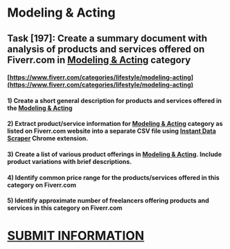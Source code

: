 # Modeling & Acting
## Task [197]: Create a summary document with analysis of products and services offered on Fiverr.com in [Modeling & Acting](https://www.fiverr.com/categories/lifestyle/modeling-acting) category
#### [https://www.fiverr.com/categories/lifestyle/modeling-acting](https://www.fiverr.com/categories/lifestyle/modeling-acting)
#### 1) Create a short general description for products and services offered in the [Modeling & Acting](https://www.fiverr.com/categories/lifestyle/modeling-acting)
#### 2) Extract product/service information for [Modeling & Acting](https://www.fiverr.com/categories/lifestyle/modeling-acting) category as listed on Fiverr.com website into a separate CSV file using [Instant Data Scraper](https://chrome.google.com/webstore/detail/instant-data-scraper/ofaokhiedipichpaobibbnahnkdoiiah) Chrome extension.
#### 3) Create a list of various product offerings in [Modeling & Acting](https://www.fiverr.com/categories/lifestyle/modeling-acting). Include product variations with brief descriptions.
#### 4) Identify common price range for the products/services offered in this category on Fiverr.com
#### 5) Identify approximate number of freelancers offering products and services in this category on Fiverr.com

# [SUBMIT INFORMATION](https://forms.office.com/r/8AEKjkLxKG)
